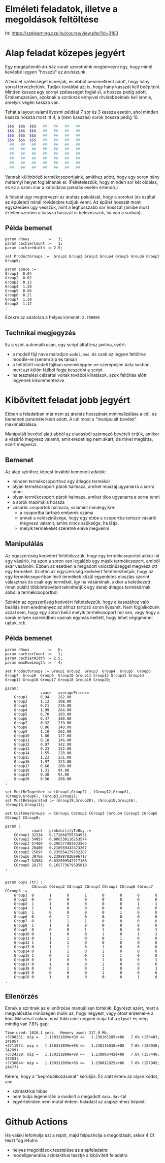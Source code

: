 # Elméleti feladatok, illetve a megoldások feltöltése
Itt: https://szelearning.sze.hu/course/view.php?id=3163

# Alap feladat közepes jegyért

Egy megépítendő áruház sorait szeretnénk megtervezni úgy, hogy minél kevésbé legyen "hosszú" az áruházunk.

A terület szélességét ismerjük, és ebből bemenetként adott, hogy hány sorral tervezhetünk. Tudjuk továbbá azt is, hogy hány kasszát kell beépíteni. Minden kassza egy sornyi szélességet foglal el, a hossza pedig adott. Értelemszerűen, azoknak a soroknak ennyivel rövidebbeknek kell lennie, amelyik végén kassza van. 

Tehát a layout valami ilyesmi például 7 sor és 3 kassza esetén, ahol minden kassza hossza most itt 4, a (nem kasszás) sorok hossza pedig 10.

```bash
 $$$  $$$  $$$   ##   ##   ##   ##
 $$$  $$$  $$$   ##   ##   ##   ##
 $$$  $$$  $$$   ##   ##   ##   ##
 $$$  $$$  $$$   ##   ##   ##   ##
  ##   ##   ##   ##   ##   ##   ##
  ##   ##   ##   ##   ##   ##   ##
  ##   ##   ##   ##   ##   ##   ##
  ##   ##   ##   ##   ##   ##   ##
  ##   ##   ##   ##   ##   ##   ##
  ##   ##   ##   ##   ##   ##   ##
``` 

Vannak különböző termékcsoportjaink, amikhez adott, hogy egy soron hány méternyi helyet foglalnának el. (Feltételezzük, hogy minden sor két oldalas, és ez a szám már a kétoldalas pakolás esetén értendő.)

A feladat úgy megtervezni az áruház pakolását, hogy a sorokat (és ezáltal az épületet) minél rövidebbre tudjuk venni. Az épület hosszát most egyszerűen úgy vesszük, mint a leghosszabb sor hosszát (amibe most értelemszerűen a kassza hosszát is belevesszük, ha van a sorban).

## Példa bemenet

```ampl 
param nRows        :=   3;
param cachierCount :=   1;
param cachierWidth := 2.5;

set ProductGroups :=  Group1 Group2 Group3 Group4 Group5 Group6 Group7 Group8;

param space :=
Group1	0.04
Group2	0.62
Group3	0.13
Group4	1.28
Group5	0.56
Group6	0.21
Group7	1.39
Group8	1.47
;
```

Ezekre az adatokra a helyes kimenet: `2.750000`

## Technikai megjegyzés

Ez a szint automatikusan, egy script által lesz javítva, ezért:
 - a modell fájl neve maradjon `model.mod`, és csak ez legyen feltöltve moodle-re (semmi zip és társai)
 - a feltöltött modell fájlban semmiképpen ne szerepeljen data section, mert azt külön fájlból fogja beszedni a script
 - ha tesztelési célzattal voltak további kiiratások, azok feltöltés előtt legyenek kikommentezve

# Kibővített feladat jobb jegyért

Ebben a feladatban már nem az áruház hosszának minimalizálása a cél, ez bemeneti paraméterként adott. A cél most a "manipulált bevétel" maximalizálása.

Manipulált bevétel alatt abból az eladásból származó bevételt értjük, amikor a vásárló megvesz valamit, amit eredetileg nem akart, de mivel meglátta, ezért megveszi.

## Bemenet

Az alap szinthez képest további bemeneti adatok:
 - minden termékcsoporthoz egy átlagos termékár
 - olyan termékcsoport párok halmaza, amiket muszáj ugyanarra a sorra tenni
 - olyan termékcsoport párok halmaza, amiket tilos ugyanarra a sorra tenni
 - a sorok maximális hossza
 - vásárlói csoportok halmaza, valamint mindegyikre:
   - a csoportba tartozó emberek száma
   - annak a valószínűsége, hogy egy ebbe a csoportba tartozó vásárló megvesz valamit, amire nincs szüksége, ha látja.
   - melyik termékeket szeretné eleve megvenni
 
## Manipulálás

Az egyszerűség kedvéért feltételezzük, hogy egy termékcsoportot akkor lát egy vásárló, ha azon a soron van legalább egy másik termékcsoport, amiből akar vásárolni. Ebben az esetben a megadott valószínűséggel megvesz ott egy terméket. Szintén az egyszerűség kedvéért feltételezhetjük, hogy az egy termékcsoportban lévő termékek közül egyenletes eloszlás szerint választnak és csak egy terméket, így ha vásárolnak, akkor a keletkezett (manipulált) többletbevételt tekinthetjük egy darab átlagos termékárnak abból a termékcsoportból.

Szintén az egyszerűség kedvéért feltételezzük, hogy a kasszához való beállás nem eredményez az ahhoz tartozó soron ilyesmit. Nem foglalkozunk azzal sem, hogy egy soron belül melyik termékcsoport hol van, vagy hogy a sorok milyen sorrendben vannak egymás mellett, hogy lehet végigmenni rajtuk, stb.


## Példa bemenet

```ampl
param nRows        :=   6;
param cachierCount :=   1;
param cachierWidth := 2.5;
param maxRowLength :=   4;

set ProductGroups := Group1	Group2	Group3	Group4	Group5	Group6	Group7	Group8	Group9	Group10	Group11	Group12	Group13	Group14	Group15	Group16	Group17	Group18	Group19	Group20;

param: 
                space   averagePrice:=
    Group1	    0.94	282.00
    Group2	    1.12	108.00
    Group3	    0.21	226.00
    Group4	    1.99	264.00
    Group5	    0.70	103.00
    Group6	    0.47	180.00
    Group7	    0.32	219.00
    Group8	    0.86	140.00
    Group9	    1.10	262.00
    Group10	    1.86	127.00
    Group11	    0.18	146.00
    Group12	    0.07	142.00
    Group13	    0.23	152.00
    Group14	    1.55	228.00
    Group15	    1.23	231.00
    Group16	    1.97	123.00
    Group17	    0.68	208.00
    Group18	    1.31	94.00
    Group19	    0.38	93.00
    Group20	    0.56	268.00
;   

set MustBeTogether := (Group1,Group2) , (Group12,Group8), (Group9,Group6), (Group3,Group2);
set MustBeSeparated := (Group19,Group20), (Group18,Group16), (Group13,Group11);

set CustomerGroups := CGroup1 CGroup2 CGroup3 CGroup4 CGroup5 CGroup6 CGroup7 CGroup8;

param :
            count   probabilityToBuy :=
    CGroup1	32234	0.171868755564931
    CGroup2	54057	0.006530116263574
    CGroup3	57460	0.296577903833505
    CGroup4	28400	0.218939432473207
    CGroup5	25697	0.235654179732287
    CGroup6	39766	0.239887826996717
    CGroup7	34504	0.032609542717186
    CGroup8	28175	0.165773679595818
;


param buys (tr) :
            CGroup1	CGroup2	CGroup3	CGroup4	CGroup5	CGroup6	CGroup7	CGroup8 :=
    Group1	0	    1	    0	    1	    0	    0	    0	    0
    Group2	0	    0	    0	    0	    0	    0	    0	    0
    Group3	1	    1	    0	    0	    0	    0	    1	    1
    Group4	1	    1	    0	    0	    0	    0	    0	    0
    Group5	1	    0	    0	    0	    0	    1	    0	    0
    Group6	0	    0	    1	    0	    0	    0	    0	    0
    Group7	0	    1	    1	    1	    0	    0	    0	    0
    Group8	1	    1	    0	    0	    0	    0	    0	    0
    Group9	0	    0	    0	    1	    1	    0	    0	    1
    Group10	0	    1	    0	    0	    1	    0	    1	    1
    Group11	0	    1	    1	    0	    0	    1	    0	    0
    Group12	1	    1	    1	    0	    0	    0	    0	    0
    Group13	0	    1	    1	    0	    1	    0	    0	    0
    Group14	0	    1	    1	    0	    1	    0	    0	    0
    Group15	1	    0	    1	    0	    1	    1	    0	    0
    Group16	0	    1	    0	    0	    1	    0	    0	    1
    Group17	0	    1	    0	    0	    1	    0	    0	    0
    Group18	0	    0	    1	    0	    1	    0	    0	    1
    Group19	0	    0	    0	    0	    1	    0	    0	    0
    Group20	0	    1	    0	    0	    0	    0	    1	    0
;
```

## Ellenőrzés

Ennek a szintnek az ellenőrzése manuálisan történik. Egyrészt azért, mert a megvalósítás minőségén múlik az, hogy négyest, vagy ötöst érdemel-e a kód. Másrészt nálam most több mint negyed órája fut a `glpsol` és még mindig van 7.6% gap:

```
Time used: 1020.1 secs.  Memory used: 217.9 Mb.
+3700251: mip =   1.150311899e+08 <=   1.238165285e+08   7.6% (156403; 24195)
+3711974: mip =   1.150311899e+08 <=   1.238116038e+08   7.6% (156930; 24289)
+3724329: mip =   1.150311899e+08 <=   1.238066442e+08   7.6% (157449; 24383)
+3736844: mip =   1.150311899e+08 <=   1.238012925e+08   7.6% (157945; 24477)
```

Kérem, hogy a "bepróbálkozásokat" kerüljük. Ez alatt értem az olyan kódot, ami
 - szintaktikai hibás
 - nem tudja legenerálni a modellt a megadott `data.dat`-tal
 - egyértelműen nem mutat érdemi haladást az alapszinthez képest.

# Github Actions

Ha valaki leforkolja ezt a repót, majd felpusholja a megoldását, akkor 4 CI teszt fog lefutni:
  - helyes megoldások tesztelése az alapfeladatra
  - modellgenerálás szintaktikai tesztje a kibővített feladatra